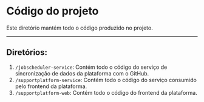 # Código do projeto

Este diretório mantém todo o código produzido no projeto. 

---

## Diretórios:
1. `/jobscheduler-service`: Contém todo o código do serviço de sincronização de dados da plataforma com o GitHub.
2. `/supportplatform-service`: Contém todo o código do serviço consumido pelo frontend da plataforma.
3. `/supportplatform-web`: Contém todo o código do frontend da plataforma.